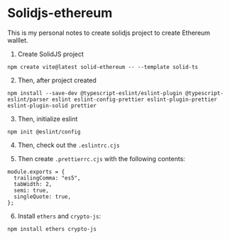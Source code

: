 # Solidjs-ethereum

This is my personal notes to create solidjs project to create Ethereum walllet.

1. Create SolidJS project

```
npm create vite@latest solid-ethereum -- --template solid-ts
```

2. Then, after project created

```
npm install --save-dev @typescript-eslint/eslint-plugin @typescript-eslint/parser eslint eslint-config-prettier eslint-plugin-prettier eslint-plugin-solid prettier
```

3. Then, initialize eslint

```
npm init @eslint/config
```

4. Then, check out the `.eslintrc.cjs`

5. Then create `.prettierrc.cjs` with the following contents:

```
module.exports = {
  trailingComma: "es5",
  tabWidth: 2,
  semi: true,
  singleQuote: true,
};
```

6.  Install `ethers` and `crypto-js`:

```
npm install ethers crypto-js
```
